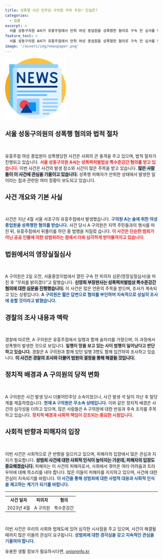 ```yaml
---
title: 성폭행 사건 민주당 구의원 무죄 주장! 진실은?
categories:
  - 법률
excerpt: >
  서울 성동구의원 A씨가 유흥주점에서 만취 여성 종업원을 성폭행한 혐의로 구속 전 심사를 받았다. 그는 무죄를 밝히겠다고 주장하며 당적을 잃고 무소속 신분으로 법원에 출석했다. 이 사건의 전말은 과연 무엇일까?
feature_text: >
  서울 성동구의원 A씨가 유흥주점에서 만취 여성 종업원을 성폭행한 혐의로 구속 전 심사를 받았다. 그는 무죄를 밝히겠다고 주장하며 당적을 잃고 무소속 신분으로 법원에 출석했다. 이 사건의 전말은 과연 무엇일까?
image: '/assets/img/newspaper.png'
---
```


<p><img src="/assets/img/newspaper.png" alt="kimp 속보" /></p>

<h2 data-ke-size="size26">서울 성동구의원의 성폭행 혐의와 법적 절차</h2>

<p data-ke-size="size16">&nbsp;</p>

<p>유흥주점 여성 종업원이 성폭행당한 사건은 사회의 큰 충격을 주고 있으며, 법적 절차가 진행되고 있습니다. <b><span style="color: #ee2323;">서울 성동구의원 A씨는 성폭력처벌법상 특수준강간 혐의를 받고 있습니다.</span></b> 이번 사건은 사건의 발생 장소와 시간이 많은 주목을 받고 있습니다. <b><span style="background-color: #21538527;">많은 사람들이 이 사건에 관심을 기울이고 있습니다.</span></b> 성폭행 피해자가 만취한 상태에서 발생한 일이라는 점과 관련된 여러 정황이 보도되고 있습니다.</p>

<h2 data-ke-size="size26">사건 개요와 기본 사실</h2>

<p data-ke-size="size16">&nbsp;</p>

<p>사건은 지난 4월 서울 서초구의 유흥주점에서 발생했습니다. <b><span style="color: #1a5490;">구의원 A는 술에 취한 여성 종업원을 성폭행한 혐의를 받습니다.</span></b> 사건 당시 A 구의원은 지역 주민들과의 행사를 마친 뒤, 유흥주점에서 뒤풀이를 하던 중 범행을 저질렀 습니다. <b><span style="color: #ee2323;">이 사건은 단순한 범죄가 아닌 공공 인물에 의한 성범죄라는 점에서 더욱 심각하게 받아들여지고 있습니다.</span></b></p>

<h2 data-ke-size="size26">법원에서의 영장실질심사</h2>

<p data-ke-size="size16">&nbsp;</p>

<p>A 구의원은 2일 오전, 서울중앙지법에서 열린 구속 전 피의자 심문(영장실질심사)을 마친 후 "무죄를 밝히겠다"고 말했습니다. <b><span style="background-color: #21538527;">신영희 부장판사는 성폭력처벌법상 특수준강간 혐의에 대한 심문을 진행했습니다.</span></b> 이 사건은 많은 언론의 주목을 받으며, 조사가 계속되고 있는 상황입니다. <b><span style="color: #1a5490;">A 구의원은 짧은 답변으로 혐의를 부인하며 지속적으로 성실히 조사에 응할 것이라고 밝혔습니다.</span></b></p>

<h2 data-ke-size="size26">경찰의 조사 내용과 맥락</h2>

<p data-ke-size="size16">&nbsp;</p>

<p>경찰에 따르면, A 구의원은 유흥주점에서 일행과 함께 술자리를 가졌으며, 이 과정에서 성폭행이 발생한 것으로 보입니다. <b><span style="ee2323;">일행이 망을 보고 있는 사이 범행이 일어났다고 판단하고 있습니다.</span></b> 경찰은 A 구의원과 함께 있던 일행 3명도 함께 입건하여 조사하고 있습니다. <b><span style="background-color: #21538527;">이 사건은 경찰의 조사와 더불어 법원의 결정을 통해 해결될 것입니다.</span></b></p>

<h2 data-ke-size="size26">정치적 배경과 A 구의원의 당적 변화</h2>

<p data-ke-size="size16">&nbsp;</p>

<p>A 구의원은 사건 발생 당시 더불어민주당 소속이었으나, 사건 발생 석 달이 지난 후 탈당계를 제출하였습니다. <b><span style="color: #1a5490;">현재 A 구의원은 무소속 상태입니다.</span></b> 이와 같은 정치적 배경은 사건의 심각성을 더하고 있으며, 많은 사람들은 A 구의원에 대한 반응과 후속 조치를 주목하고 있습니다. <b><span style="color: #ee2323;">정치적 배경과 사회적 책임이 강조되는 중요한 시점입니다.</span></b></p>

<h2 data-ke-size="size26">사회적 반향과 피해자의 입장</h2>

<p data-ke-size="size16">&nbsp;</p>

<p>이번 사건은 사회적으로 큰 반향을 일으키고 있으며, 피해자의 입장에서 많은 관심과 지지가 필요합니다. <b><span style="background-color: #21538527;">성범죄 사건에 대한 사회적 인식이 높아지는 가운데, 피해자의 입장도 중요해졌습니다.</span></b> 피해자는 이 사건의 피해자로서, 사회에서 겪어온 여러 어려움과 트라우마에 대해 목소리를 내야 합니다. 많은 이들이 피해자를 지지하고 있으며, 사건에 대한 관심이 지속되기를 바랍니다. <b><span style="color: #1a5490;">이 사건을 통해 성범죄에 대한 사법적 대응과 사회적 인식을 제고하는 계기가 되기를 바랍니다.</span></b></p>

<hr>

<table>
  <tr>
    <td style="text-align: center; height: 17px;"><b>사건 일자</b></td>
    <td style="text-align: center; height: 17px;"><b>피의자</b></td>
    <td style="text-align: center; height: 17px;"><b>혐의</b></td>
  </tr>
  <tr>
    <td style="text-align: center; height: 17px;">2023년 4월</td>
    <td style="text-align: center; height: 17px;">A 구의원</td>
    <td style="text-align: center; height: 17px;">특수준강간</td>
  </tr>
</table>

<p data-ke-size="size16">&nbsp;</p> 

<p>이번 사건은 우리의 사회와 법제도에 있어 심각한 시사점을 주고 있으며, 사건이 해결될 때까지 많은 이들의 관심이 요구됩니다. <b><span style="color: #1a5490;">성범죄에 대한 경각심을 갖고 지속적인 관심을 기울여야 합니다.</span></b></p>
유용한 생활 정보가 필요하시다면, <a href="https://onioninfo.kr" rel="dofollow">onioninfo.kr</a>


